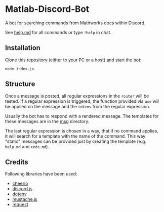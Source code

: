 # Matlab-Discord-Bot

A bot for searching commands from Mathworks docs within Discord.

See [help.md](https://github.com/smcgit/Matlab-Discord-Bot/blob/master/msg/help.md) for all commands or type `!help` in chat.

## Installation

Clone this repository (either to your PC or a host) and start the bot:

```
node index.js
```

## Structure

Once a message is posted, all regular expressions in the `router` will be tested. If a regular expression is triggered, the function provided via `use` will be applied on the message and the `tokens` from the regular expression.

Usually the bot has to respond with a rendered message. The templates for these messages are in the [msg](https://github.com/smcgit/Matlab-Discord-Bot/tree/master/msg) directory.

The last regular expression is chosen in a way, that if no command applies, it will search for a template with the name of the command. This way "static" messages can be provided just by creating the template (e.g. `help.md` and `code.md`).

## Credits

Following libraries have been used:

* [cheerio](https://github.com/cheeriojs/cheerio)
* [discord.js](https://github.com/discordjs/discord.js/)
* [dotenv](https://github.com/motdotla/dotenv)
* [mustache.js](https://github.com/janl/mustache.js/)
* [request](https://github.com/request/request)